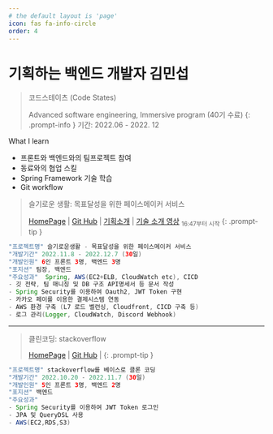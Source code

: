 ```yaml
---
# the default layout is 'page'
icon: fas fa-info-circle
order: 4
---
```

# 기획하는 백엔드 개발자 김민섭
> 코드스테이츠 (Code States)
>
> Advanced software engineering, Immersive program (40기 수료)
{: .prompt-info }
기간: 2022.06 - 2022. 12

What I learn
- 프론트와 백엔드와의 팀프로젝트 참여
- 동료와의 협업 스킬
- Spring Framework 기술 학습
- Git workflow

<!-- > 부산외국어대학교
>
> 컴퓨터공학과 졸업
{: .prompt-info }
기간: 2012.03 - 2018. 02

What I learn
- cs지식 및 자바, c언어
- 장학금 수료 및 교내 캡스톤 대회 장려상 수상
- 자료구조와 알고리즘 성적 우수 -->


> 슬기로운 생활: 목표달성을 위한 페이스메이커 서비스 
> 
> [HomePage](https://wiselife.click/) |  [Git Hub](https://github.com/codestates-seb/seb40_main_009) |  [기획소개](https://codestates.notion.site/40-Team009-f7a07fc2c5ae4d5a9e5ba4766dd42e8c) | [기술 소개 영상](https://youtu.be/I0s1v3WJ95g?t=1007) <sub>16:47부터 시작</sub>
{: .prompt-tip }

```java
"프로젝트명" 슬기로운생활 - 목표달성을 위한 페이스메이커 서비스
"개발기간" 2022.11.8 - 2022.12.7 (30일)
"개발인원" 6인 프론트 3명, 백엔드 3명
"포지션" 팀장, 백엔드
"주요성과"  Spring, AWS(EC2+ELB, CloudWatch etc), CICD
- 깃 전략, 팀 매니징 및 DB 구조 API명세서 등 문서 작성
- Spring Security를 이용하여 Oauth2, JWT Token 구현
- 카카오 페이를 이용한 결제시스템 연동
- AWS 환경 구축 (L7 로드 벨런싱, Cloudfront, CICD 구축 등)
- 로그 관리(Logger, CloudWatch, Discord Webhook)
```

---
> 클린코딩: stackoverflow
> 
> [HomePage](http://pre-19.s3-website.ap-northeast-2.amazonaws.com/) |  [Git Hub](https://github.com/codestates-seb/seb40_pre_019) |
{: .prompt-tip }
```java
"프로젝트명" stackoverflow를 베이스로 클론 코딩
"개발기간" 2022.10.20 - 2022.11.7 (30일)
"개발인원" 5인 프론트 3명, 백엔드 2명
"포지션" 백엔드
"주요성과" 
- Spring Security를 이용하여 JWT Token 로그인
- JPA 및 QueryDSL 사용
- AWS(EC2,RDS,S3)
```